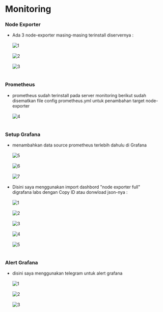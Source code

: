 # Monitoring
### Node Exporter
- Ada 3 node-exporter masing-masing terinstall diservernya :<br><br>![1](https://github.com/darblietz/devops17-FinalTask--M-Yusuf-Haidar-/assets/98991080/1759240e-7d62-419f-a926-3980ecfaac07)<br><br>
![2](https://github.com/darblietz/devops17-FinalTask--M-Yusuf-Haidar-/assets/98991080/ce9c5fc7-3958-43de-9505-02acfb37a8dd)<br><br>![3](https://github.com/darblietz/devops17-FinalTask--M-Yusuf-Haidar-/assets/98991080/34114e0e-40e9-4112-965e-1e763ce9c5d7)
<br><br>
### Prometheus
- prometheus sudah terinstall pada server monitoring berikut sudah disematkan file config prometheus.yml untuk penambahan target node-exporter <br><br>
![4](https://github.com/darblietz/devops17-FinalTask--M-Yusuf-Haidar-/assets/98991080/542ff046-783c-4f91-8067-ed71454ded41)<br><br>

### Setup Grafana
- menambahkan data source prometheus terlebih dahulu di Grafana <br><br>![5](https://github.com/darblietz/devops17-FinalTask--M-Yusuf-Haidar-/assets/98991080/ab635b4c-9918-4ce2-adb9-a7474458c181)
<br><br>![6](https://github.com/darblietz/devops17-FinalTask--M-Yusuf-Haidar-/assets/98991080/0586ed7b-2b72-45d3-8d58-11ad97d5be64)<br><br>![7](https://github.com/darblietz/devops17-FinalTask--M-Yusuf-Haidar-/assets/98991080/47eab3da-dd73-44d7-ac41-960a1f7dcd25)<br><br>
- Disini saya menggunakan import dashbord "node exporter full" digrafana labs dengan Copy ID atau donwload json-nya :<br><br>
![1](https://github.com/darblietz/devops17-FinalTask--M-Yusuf-Haidar-/assets/98991080/badbd503-64aa-4e3c-a2b5-d491ac6caef0)<br><br>
![2](https://github.com/darblietz/devops17-FinalTask--M-Yusuf-Haidar-/assets/98991080/c876ca12-50f7-4d94-9a66-2b0cb1dc0f79)<br><br>
![3](https://github.com/darblietz/devops17-FinalTask--M-Yusuf-Haidar-/assets/98991080/be6b74ce-e919-476b-8d13-e0e535b5d4be)<br><br>
![4](https://github.com/darblietz/devops17-FinalTask--M-Yusuf-Haidar-/assets/98991080/c8d61707-26bc-4ec0-9280-9f3bbb76fd5a)<br><br>
![5](https://github.com/darblietz/devops17-FinalTask--M-Yusuf-Haidar-/assets/98991080/e22b35a8-f86b-43e2-a86a-cda3db34a0be)<br><br>

### Alert Grafana
- disini saya menggunakan telegram untuk alert grafana <br><br>
  ![1](https://github.com/darblietz/devops17-FinalTask--M-Yusuf-Haidar-/assets/98991080/37e0209c-f6a9-494d-a508-d2887ad44e23)<br><br>
  ![2](https://github.com/darblietz/devops17-FinalTask--M-Yusuf-Haidar-/assets/98991080/e3155cc5-a16a-4f28-97cb-c8d0c5ef7b98)<br><br>
  ![3](https://github.com/darblietz/devops17-FinalTask--M-Yusuf-Haidar-/assets/98991080/96fa9987-c4d5-4637-a6f9-2517ce8a75e8)<br><br>













